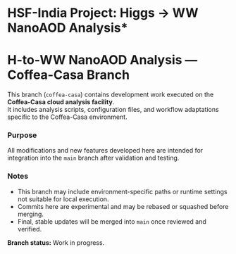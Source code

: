 # HSF-India Project: Higgs → WW NanoAOD Analysis*



# H-to-WW NanoAOD Analysis — Coffea-Casa Branch

This branch (`coffea-casa`) contains development work executed on the **Coffea-Casa cloud analysis facility**.  
It includes analysis scripts, configuration files, and workflow adaptations specific to the Coffea-Casa environment.

### Purpose
All modifications and new features developed here are intended for integration into the `main` branch after validation and testing.

### Notes
- This branch may include environment-specific paths or runtime settings not suitable for local execution.  
- Commits here are experimental and may be rebased or squashed before merging.  
- Final, stable updates will be merged into `main` once reviewed and verified.

**Branch status:** Work in progress.
